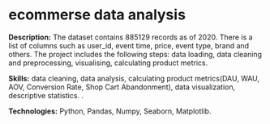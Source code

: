 # ecommerse data analysis

__Description:__ The dataset contains 885129 records as of 2020. There is a list of columns such as user_id, event time, price, event type, brand and others.
The project includes the following steps: data loading, data cleaning and preprocessing, visualising, calculating product metrics.

__Skills:__ data cleaning, data analysis, calculating product metrics(DAU, WAU, AOV, Conversion Rate, Shop Cart Abandonment), data visualization, descriptive statistics. .

__Technologies:__ Python, Pandas, Numpy, Seaborn, Matplotlib.

